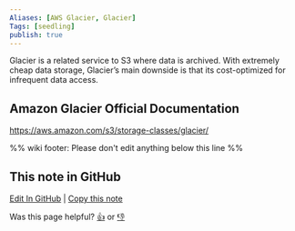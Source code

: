 ```yaml
---
Aliases: [AWS Glacier, Glacier]
Tags: [seedling]
publish: true
---
```


Glacier is a related service to S3 where data is archived. With extremely cheap data storage, Glacier’s main downside is that its cost-optimized for infrequent data access.

## Amazon Glacier Official Documentation

https://aws.amazon.com/s3/storage-classes/glacier/

%% wiki footer: Please don't edit anything below this line %%

## This note in GitHub

<span class="git-footer">[Edit In GitHub](https://github.dev/data-engineering-community/data-engineering-wiki/blob/main/Tools/Amazon%20S3%20Glacier.md "git-hub-edit-note") | [Copy this note](https://raw.githubusercontent.com/data-engineering-community/data-engineering-wiki/main/Tools/Amazon%20S3%20Glacier.md "git-hub-copy-note")</span>

<span class="git-footer">Was this page helpful?
[👍](https://tally.so/r/mOaxjk?rating=Yes&url=https://dataengineering.wiki/Tools/Amazon%20S3%20Glacier) or [👎](https://tally.so/r/mOaxjk?rating=No&url=https://dataengineering.wiki/Tools/Amazon%20S3%20Glacier)</span>
